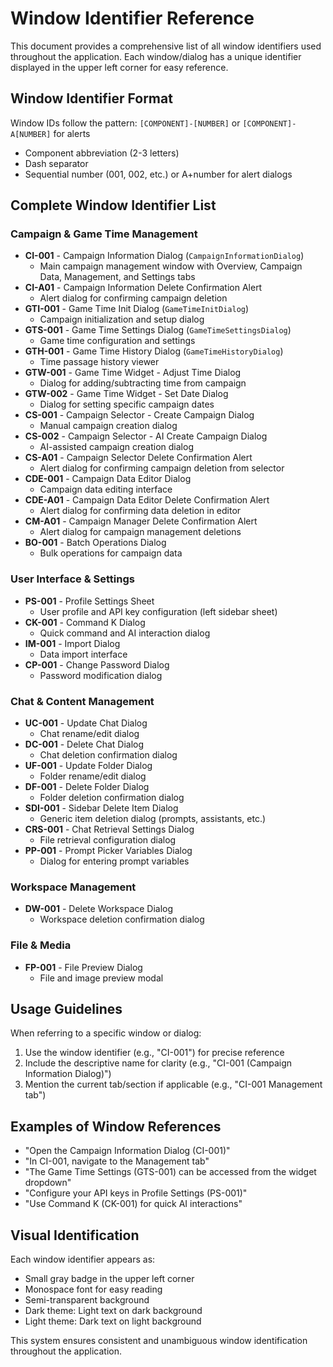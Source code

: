 # Window Identifier Reference

This document provides a comprehensive list of all window identifiers used throughout the application. Each window/dialog has a unique identifier displayed in the upper left corner for easy reference.

## Window Identifier Format

Window IDs follow the pattern: `[COMPONENT]-[NUMBER]` or `[COMPONENT]-A[NUMBER]` for alerts

- Component abbreviation (2-3 letters)
- Dash separator
- Sequential number (001, 002, etc.) or A+number for alert dialogs

## Complete Window Identifier List

### Campaign & Game Time Management

- **CI-001** - Campaign Information Dialog (`CampaignInformationDialog`)
  - Main campaign management window with Overview, Campaign Data, Management, and Settings tabs
- **CI-A01** - Campaign Information Delete Confirmation Alert
  - Alert dialog for confirming campaign deletion
- **GTI-001** - Game Time Init Dialog (`GameTimeInitDialog`)
  - Campaign initialization and setup dialog
- **GTS-001** - Game Time Settings Dialog (`GameTimeSettingsDialog`)
  - Game time configuration and settings
- **GTH-001** - Game Time History Dialog (`GameTimeHistoryDialog`)
  - Time passage history viewer
- **GTW-001** - Game Time Widget - Adjust Time Dialog
  - Dialog for adding/subtracting time from campaign
- **GTW-002** - Game Time Widget - Set Date Dialog
  - Dialog for setting specific campaign dates
- **CS-001** - Campaign Selector - Create Campaign Dialog
  - Manual campaign creation dialog
- **CS-002** - Campaign Selector - AI Create Campaign Dialog
  - AI-assisted campaign creation dialog
- **CS-A01** - Campaign Selector Delete Confirmation Alert
  - Alert dialog for confirming campaign deletion from selector
- **CDE-001** - Campaign Data Editor Dialog
  - Campaign data editing interface
- **CDE-A01** - Campaign Data Editor Delete Confirmation Alert
  - Alert dialog for confirming data deletion in editor
- **CM-A01** - Campaign Manager Delete Confirmation Alert
  - Alert dialog for campaign management deletions
- **BO-001** - Batch Operations Dialog
  - Bulk operations for campaign data

### User Interface & Settings

- **PS-001** - Profile Settings Sheet
  - User profile and API key configuration (left sidebar sheet)
- **CK-001** - Command K Dialog
  - Quick command and AI interaction dialog
- **IM-001** - Import Dialog
  - Data import interface
- **CP-001** - Change Password Dialog
  - Password modification dialog

### Chat & Content Management

- **UC-001** - Update Chat Dialog
  - Chat rename/edit dialog
- **DC-001** - Delete Chat Dialog
  - Chat deletion confirmation dialog
- **UF-001** - Update Folder Dialog
  - Folder rename/edit dialog
- **DF-001** - Delete Folder Dialog
  - Folder deletion confirmation dialog
- **SDI-001** - Sidebar Delete Item Dialog
  - Generic item deletion dialog (prompts, assistants, etc.)
- **CRS-001** - Chat Retrieval Settings Dialog
  - File retrieval configuration dialog
- **PP-001** - Prompt Picker Variables Dialog
  - Dialog for entering prompt variables

### Workspace Management

- **DW-001** - Delete Workspace Dialog
  - Workspace deletion confirmation dialog

### File & Media

- **FP-001** - File Preview Dialog
  - File and image preview modal

## Usage Guidelines

When referring to a specific window or dialog:

1. Use the window identifier (e.g., "CI-001") for precise reference
2. Include the descriptive name for clarity (e.g., "CI-001 (Campaign Information Dialog)")
3. Mention the current tab/section if applicable (e.g., "CI-001 Management tab")

## Examples of Window References

- "Open the Campaign Information Dialog (CI-001)"
- "In CI-001, navigate to the Management tab"
- "The Game Time Settings (GTS-001) can be accessed from the widget dropdown"
- "Configure your API keys in Profile Settings (PS-001)"
- "Use Command K (CK-001) for quick AI interactions"

## Visual Identification

Each window identifier appears as:

- Small gray badge in the upper left corner
- Monospace font for easy reading
- Semi-transparent background
- Dark theme: Light text on dark background
- Light theme: Dark text on light background

This system ensures consistent and unambiguous window identification throughout the application.
